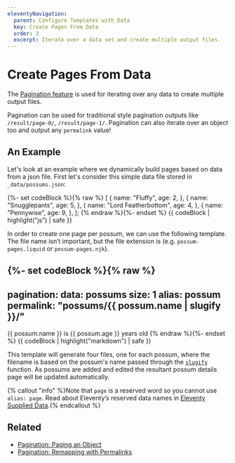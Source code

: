 ```yaml
---
eleventyNavigation:
  parent: Configure Templates with Data
  key: Create Pages From Data
  order: 3
  excerpt: Iterate over a data set and create multiple output files.
---
```

# Create Pages From Data

The [Pagination feature](/docs/pagination/) is used for iterating over any data to create multiple output files.

Pagination can be used for traditional style pagination outputs like `/result/page-0/`, `/result/page-1/`. Pagination can also iterate over an object too and output any `permalink` value!

## An Example

Let's look at an example where we dynamically build pages based on data from a json file. First let's consider this simple data file stored in `_data/possums.json`:

{%- set codeBlock %}{% raw %}
[
	{
		name: "Fluffy",
		age: 2,
	},
	{
		name: "Snugglepants",
		age: 5,
	},
	{
		name: "Lord Featherbottom",
		age: 4,
	},
	{
		name: "Pennywise",
		age: 9,
	},
];
{% endraw %}{%- endset %}
{{ codeBlock | highlight("js") | safe }}

In order to create one page per possum, we can use the following template. The file name isn’t important, but the file extension is (e.g. `possum-pages.liquid` or `possum-pages.njk`).

{%- set codeBlock %}{% raw %}
---
pagination:
  data: possums
  size: 1
  alias: possum
permalink: "possums/{{ possum.name | slugify }}/"
---

{{ possum.name }} is {{ possum.age }} years old
{% endraw %}{%- endset %}
{{ codeBlock | highlight("markdown") | safe }}

This template will generate four files, one for each possum, where the filename is based on the possum's name passed through the [`slugify`](/docs/filters/slugify/) function. As possums are added and edited the resultant possum details page will be updated automatically.

{% callout "info" %}Note that <code>page</code> is a reserved word so you cannot use <code>alias: page</code>. Read about Eleventy’s reserved data names in <a href="/docs/data-eleventy-supplied/">Eleventy Supplied Data</a>.{% endcallout %}

## Related

- [Pagination: Paging an Object](/docs/pagination/#paging-an-object)
- [Pagination: Remapping with Permalinks](/docs/pagination/#remapping-with-permalinks)
